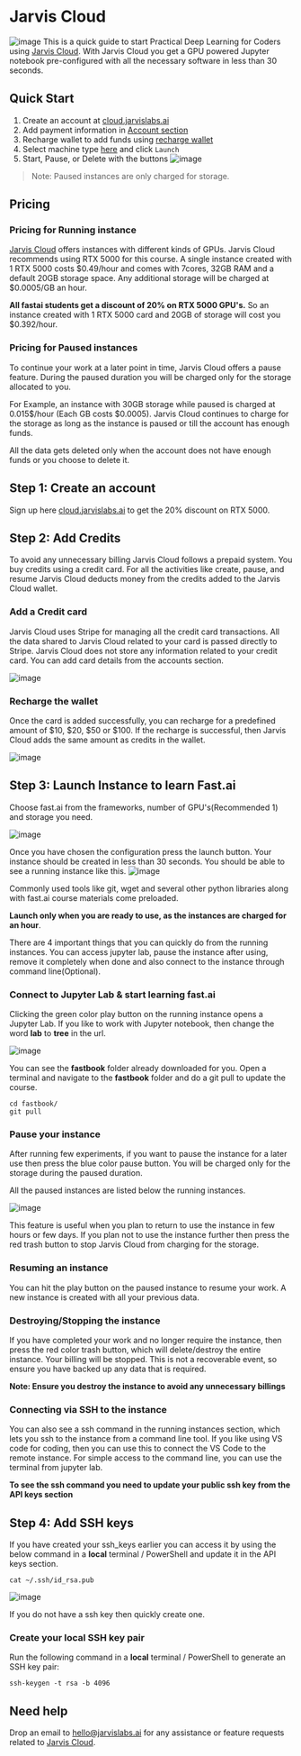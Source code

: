 # Jarvis Cloud

![image](images/jarviscloud/jarvisandfastai.png)
This is a quick guide to start Practical Deep Learning for Coders using [Jarvis Cloud](https://cloud.jarvislabs.ai/?token=fastaiv4). With Jarvis Cloud you get a GPU powered Jupyter notebook pre-configured with all the necessary software in less than 30 seconds.

## Quick Start

1. Create an account at [cloud.jarvislabs.ai](https://cloud.jarvislabs.ai/register?token=fastaiv4)
1. Add payment information in [Account section](https://cloud.jarvislabs.ai/account)
1. Recharge wallet to add funds using [recharge wallet](https://cloud.jarvislabs.ai/account)
1. Select machine type [here](https://cloud.jarvislabs.ai/) and click `Launch`
1. Start, Pause, or Delete with the buttons ![image](images/jarviscloud/actionbutton.png)

> Note: Paused instances are only charged for storage.

## Pricing

### Pricing for Running instance

[Jarvis Cloud](https://cloud.jarvislabs.ai/?token=fastaiv4) offers instances with different kinds of GPUs. Jarvis Cloud recommends using RTX 5000 for this course. A single instance created with 1 RTX 5000 costs $0.49/hour and comes with 7cores, 32GB RAM and a default 20GB storage space. Any additional storage will be charged at $0.0005/GB an hour.  

**All fastai students get a discount of 20% on RTX 5000 GPU's.**  So an instance created with 1 RTX 5000 card and 20GB of storage will cost you $0.392/hour.

### Pricing for Paused instances
To continue your work at a later point in time, Jarvis Cloud offers a pause feature. During the paused duration you will be charged only for the storage allocated to you. 

For Example, an instance with 30GB storage while paused is charged at 0.015$/hour (Each GB costs $0.0005). Jarvis Cloud continues to charge for the storage as long as the instance is paused or till the account has enough funds. 

All the data gets deleted only when the account does not have enough funds or you choose to delete it.  

## Step 1: Create an account
Sign up here [cloud.jarvislabs.ai](https://cloud.jarvislabs.ai/?token=fastaiv4) to get the 20% discount on RTX 5000. 

## Step 2: Add Credits
To avoid any unnecessary billing Jarvis Cloud follows a prepaid system. You buy credits using a credit card. For all the activities like create, pause, and resume Jarvis Cloud deducts money from the credits added to the Jarvis Cloud wallet. 

### Add a Credit card 
Jarvis Cloud uses Stripe for managing all the credit card transactions. All the data shared to Jarvis Cloud related to your card is passed directly to Stripe. Jarvis Cloud does not store any information related to your credit card. You can add card details from the accounts section.

![image](images/jarviscloud/creditcard.png)

### Recharge the wallet
Once the card is added successfully, you can recharge for a predefined amount of $10, $20, $50 or $100. If the recharge is successful, then Jarvis Cloud adds the same amount as credits in the wallet.

![image](images/jarviscloud/recharge.png)

## Step 3: Launch Instance to learn Fast.ai

Choose fast.ai from the frameworks, number of GPU's(Recommended 1) and storage you need. 

![image](images/jarviscloud/launchinstance.png)

Once you have chosen the configuration press the launch button. Your instance should be created in less than 30 seconds. You should be able to see a running instance like this. 
![image](images/jarviscloud/runninginstance.png)

Commonly used tools like git, wget and several other python libraries along with fast.ai course materials come preloaded.

**Launch only when you are ready to use, as the instances are charged for an hour**. 

There are 4 important things that you can quickly do from the running instances. You can access jupyter lab, pause the instance after using, remove it completely when done and also connect to the instance through command line(Optional). 

### Connect to Jupyter Lab & start learning fast.ai
Clicking the green color play button on the running instance opens a Jupyter Lab. If you like to work with Jupyter notebook, then change the word **lab** to **tree** in the url. 

![image](images/jarviscloud/jupyter.png)

You can see the **fastbook** folder already downloaded for you. Open a terminal and navigate to the **fastbook** folder and do a git pull to update the course.

```
cd fastbook/
git pull
```

###  Pause your instance
After running few experiments, if you want to pause the instance for a later use then press the blue color pause button. You will be charged only for the storage during the paused duration.

All the paused instances are listed below the running instances.

![image](images/jarviscloud/pausedmachines.png)

This feature is useful when you plan to return to use the instance in few hours or few days. If you plan not to use the instance further then press the red trash button to stop Jarvis Cloud from charging for the storage.

### Resuming an instance
You can hit the play button on the paused instance to resume your work. A new instance is created with all your previous data. 

### Destroying/Stopping the instance
If you have completed your work and no longer require the instance, then press the red color trash button, which will delete/destroy the entire instance. Your billing will be stopped. This is not a recoverable event, so ensure you have backed up any data that is required. 

**Note: Ensure you destroy the instance to avoid any unnecessary billings**

### Connecting via SSH to the instance
You can also see a ssh command in the running instances section, which lets you ssh to the instance from a command line tool. If you like using VS code for coding, then you can use this to connect the VS Code to the remote instance. For simple access to the command line, you can use the terminal from jupyter lab. 

**To see the ssh command you need to update your public ssh key from the API keys section**

## Step 4: Add SSH keys
If you have created your ssh_keys earlier you can access it by using the below command in a **local**  terminal / PowerShell and update it in the API keys section.
```
cat ~/.ssh/id_rsa.pub
```
![image](images/jarviscloud/sshkeys.png)

If you do not have a ssh key then quickly create one. 

### Create your local SSH key pair

Run the following command in a  **local**  terminal / PowerShell to generate an SSH key pair:
```
ssh-keygen -t rsa -b 4096
```

## Need help

Drop an email to hello@jarvislabs.ai for any assistance or feature requests related to [Jarvis Cloud](https://cloud.jarvislabs.ai/?token=fastaiv4). 
